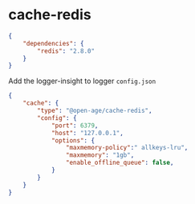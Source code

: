 # cache-redis
```json
{
    "dependencies": {
        "redis": "2.8.0"
    }
}
```
Add the logger-insight to logger `config.json`

```json
{
    "cache": {
    	"type": "@open-age/cache-redis",
        "config": {
            "port": 6379,
            "host": "127.0.0.1",
            "options": {
                "maxmemory-policy":" allkeys-lru",
                "maxmemory": "1gb",
                "enable_offline_queue": false,
            }
        }
    }
}
```
